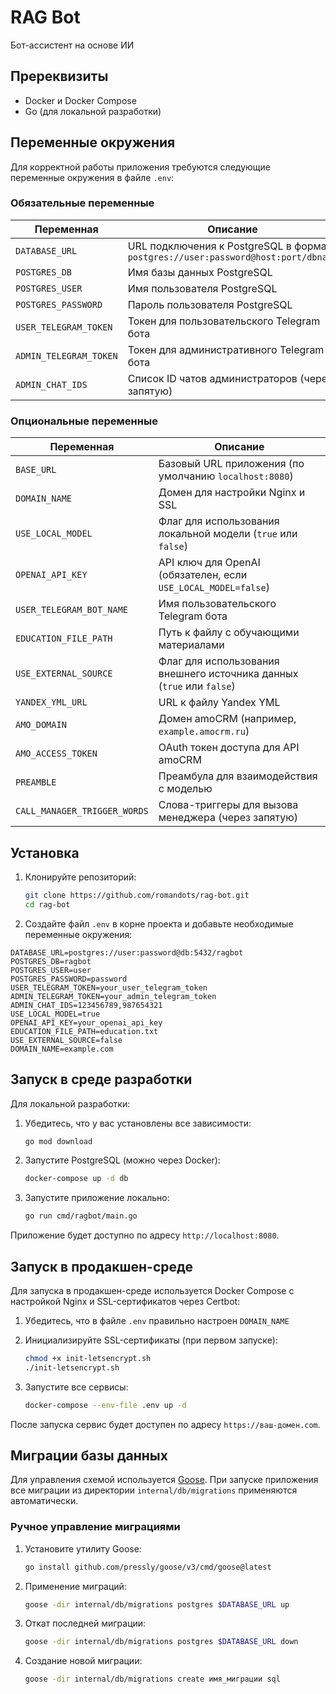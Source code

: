 # RAG Bot

Бот-ассистент на основе ИИ

## Пререквизиты

- Docker и Docker Compose
- Go (для локальной разработки)

## Переменные окружения

Для корректной работы приложения требуются следующие переменные окружения в файле `.env`:

### Обязательные переменные

| Переменная | Описание |
|------------|----------|
| `DATABASE_URL` | URL подключения к PostgreSQL в формате `postgres://user:password@host:port/dbname` |
| `POSTGRES_DB` | Имя базы данных PostgreSQL |
| `POSTGRES_USER` | Имя пользователя PostgreSQL |
| `POSTGRES_PASSWORD` | Пароль пользователя PostgreSQL |
| `USER_TELEGRAM_TOKEN` | Токен для пользовательского Telegram бота |
| `ADMIN_TELEGRAM_TOKEN` | Токен для административного Telegram бота |
| `ADMIN_CHAT_IDS` | Список ID чатов администраторов (через запятую) |

### Опциональные переменные

| Переменная | Описание |
|------------|----------|
| `BASE_URL` | Базовый URL приложения (по умолчанию `localhost:8080`) |
| `DOMAIN_NAME` | Домен для настройки Nginx и SSL |
| `USE_LOCAL_MODEL` | Флаг для использования локальной модели (`true` или `false`) |
| `OPENAI_API_KEY` | API ключ для OpenAI (обязателен, если `USE_LOCAL_MODEL=false`) |
| `USER_TELEGRAM_BOT_NAME` | Имя пользовательского Telegram бота |
| `EDUCATION_FILE_PATH` | Путь к файлу с обучающими материалами |
| `USE_EXTERNAL_SOURCE` | Флаг для использования внешнего источника данных (`true` или `false`) |
| `YANDEX_YML_URL` | URL к файлу Yandex YML |
| `AMO_DOMAIN` | Домен amoCRM (например, `example.amocrm.ru`) |
| `AMO_ACCESS_TOKEN` | OAuth токен доступа для API amoCRM |
| `PREAMBLE` | Преамбула для взаимодействия с моделью |
| `CALL_MANAGER_TRIGGER_WORDS` | Слова-триггеры для вызова менеджера (через запятую) |

## Установка

1. Клонируйте репозиторий:

   ```bash
   git clone https://github.com/romandots/rag-bot.git
   cd rag-bot
   ```

2. Создайте файл `.env` в корне проекта и добавьте необходимые переменные окружения:

```env
DATABASE_URL=postgres://user:password@db:5432/ragbot
POSTGRES_DB=ragbot
POSTGRES_USER=user
POSTGRES_PASSWORD=password
USER_TELEGRAM_TOKEN=your_user_telegram_token
ADMIN_TELEGRAM_TOKEN=your_admin_telegram_token
ADMIN_CHAT_IDS=123456789,987654321
USE_LOCAL_MODEL=true
OPENAI_API_KEY=your_openai_api_key
EDUCATION_FILE_PATH=education.txt
USE_EXTERNAL_SOURCE=false
DOMAIN_NAME=example.com
```

## Запуск в среде разработки

Для локальной разработки:

1. Убедитесь, что у вас установлены все зависимости:

   ```bash
   go mod download
   ```

2. Запустите PostgreSQL (можно через Docker):

   ```bash
   docker-compose up -d db
   ```

3. Запустите приложение локально:

   ```bash
   go run cmd/ragbot/main.go
   ```

Приложение будет доступно по адресу `http://localhost:8080`.

## Запуск в продакшен-среде

Для запуска в продакшен-среде используется Docker Compose с настройкой Nginx и SSL-сертификатов через Certbot:

1. Убедитесь, что в файле `.env` правильно настроен `DOMAIN_NAME`

2. Инициализируйте SSL-сертификаты (при первом запуске):

   ```bash
   chmod +x init-letsencrypt.sh
   ./init-letsencrypt.sh
   ```

3. Запустите все сервисы:

   ```bash
   docker-compose --env-file .env up -d
   ```

После запуска сервис будет доступен по адресу `https://ваш-домен.com`.

## Миграции базы данных

Для управления схемой используется [Goose](https://github.com/pressly/goose).
При запуске приложения все миграции из директории `internal/db/migrations`
применяются автоматически.

### Ручное управление миграциями

1. Установите утилиту Goose:

   ```bash
   go install github.com/pressly/goose/v3/cmd/goose@latest
   ```

2. Применение миграций:

   ```bash
   goose -dir internal/db/migrations postgres $DATABASE_URL up
   ```

3. Откат последней миграции:

   ```bash
   goose -dir internal/db/migrations postgres $DATABASE_URL down
   ```

4. Создание новой миграции:

   ```bash
   goose -dir internal/db/migrations create имя_миграции sql
   ```

